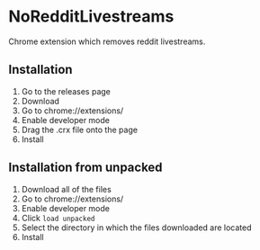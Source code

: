 # NoRedditLivestreams
Chrome extension which removes reddit livestreams.

## Installation
1. Go to the releases page
2. Download
3. Go to chrome://extensions/
4. Enable developer mode
5. Drag the .crx file onto the page
6. Install

## Installation from unpacked
1. Download all of the files
2. Go to chrome://extensions/
3. Enable developer mode
4. Click `load unpacked`
5. Select the directory in which the files downloaded are located
6. Install
